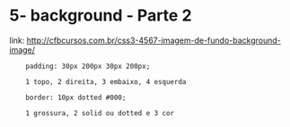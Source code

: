 # 5- background - Parte 2

link: http://cfbcursos.com.br/css3-4567-imagem-de-fundo-background-image/

```
    padding: 30px 200px 30px 200px;

    1 topo, 2 direita, 3 embaixo, 4 esquerda
```


```
    border: 10px dotted #000;

    1 grossura, 2 solid ou dotted e 3 cor

```